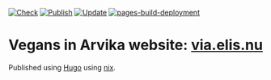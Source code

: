 [![Check](https://github.com/etu/via.elis.nu/actions/workflows/check.yml/badge.svg)](https://github.com/etu/via.elis.nu/actions/workflows/check.yml)
[![Publish](https://github.com/etu/via.elis.nu/actions/workflows/publish.yml/badge.svg)](https://github.com/etu/via.elis.nu/actions/workflows/publish.yml)
[![Update](https://github.com/etu/via.elis.nu/actions/workflows/update.yml/badge.svg)](https://github.com/etu/via.elis.nu/actions/workflows/update.yml)
[![pages-build-deployment](https://github.com/etu/via.elis.nu/actions/workflows/pages/pages-build-deployment/badge.svg)](https://github.com/etu/via.elis.nu/actions/workflows/pages/pages-build-deployment)

# Vegans in Arvika website: [via.elis.nu](https://via.elis.nu)
Published using [Hugo](https://gohugo.io) using [nix](https://nixos.org).
